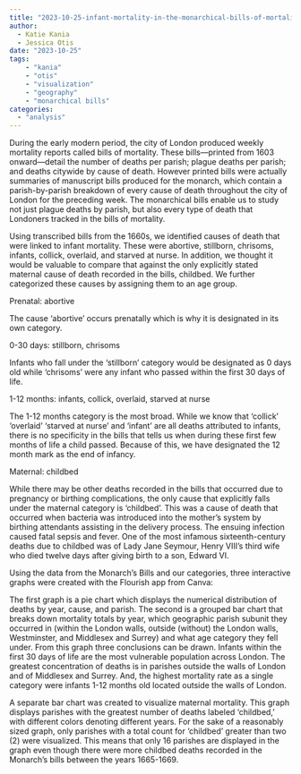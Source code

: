 ```yaml
---
title: "2023-10-25-infant-mortality-in-the-monarchical-bills-of-mortality-1665-1669"
author:
  - Katie Kania
  - Jessica Otis
date: "2023-10-25"
tags: 
    - "kania"
    - "otis"
    - "visualization"
    - "geography"
    - "monarchical bills"
categories: 
  - "analysis"
---
```


During the early modern period, the city of London produced weekly mortality reports called bills of mortality. These bills—printed from 1603 onward—detail the number of deaths per parish; plague deaths per parish; and deaths citywide by cause of death. However printed bills were actually summaries of manuscript bills produced for the monarch, which contain a parish-by-parish breakdown of every cause of death throughout the city of London for the preceding week. The monarchical bills enable us to study not just plague deaths by parish, but also every type of death that Londoners tracked in the bills of mortality.

Using transcribed bills from the 1660s, we identified causes of death that were linked to infant mortality. These were abortive, stillborn, chrisoms, infants, collick, overlaid, and starved at nurse. In addition, we thought it would be valuable to compare that against the only explicitly stated maternal cause of death recorded in the bills, childbed. We further categorized these causes by assigning them to an age group. 

Prenatal: abortive

The cause ‘abortive’ occurs prenatally which is why it is designated in its own category.

0-30 days: stillborn, chrisoms

Infants who fall under the ‘stillborn’ category would be designated as 0 days old while ‘chrisoms’ were any infant who passed within the first 30 days of life. 

1-12 months: infants, collick, overlaid, starved at nurse

The 1-12 months category is the most broad. While we know that ‘collick’ ‘overlaid’ ‘starved at nurse’ and ‘infant’ are all deaths attributed to infants, there is no specificity in the bills that tells us when during these first few months of life a child passed. Because of this, we have designated the 12 month mark as the end of infancy. 

Maternal: childbed

While there may be other deaths recorded in the bills that occurred due to pregnancy or birthing complications, the only cause that explicitly falls under the maternal category is ‘childbed’. This was a cause of death that occurred when bacteria was introduced into the mother’s system by birthing attendants assisting in the delivery process. The ensuing infection caused fatal sepsis and fever. One of the most infamous sixteenth-century deaths due to childbed was of Lady Jane Seymour, Henry VIII’s third wife who died twelve days after giving birth to a son, Edward VI. 

Using the data from the Monarch’s Bills and our categories, three interactive graphs were created with the Flourish app from Canva:

<div class="flourish-embed" data-src="story/2044060"><script src="https://public.flourish.studio/resources/embed.js"></script></div> 

The first graph is a pie chart which displays the numerical distribution of deaths by year, cause, and parish. The second is a grouped bar chart that breaks down mortality totals by year, which geographic parish subunit they occurred in (within the London walls, outside (without) the London walls, Westminster, and Middlesex and Surrey) and what age category they fell under. From this graph three conclusions can be drawn. Infants within the first 30 days of life are the most vulnerable population across London. The greatest concentration of deaths is in parishes outside the walls of London and of Middlesex and Surrey. And, the highest mortality rate as a single category were infants 1-12 months old located outside the walls of London. 

A separate bar chart was created to visualize maternal mortality. This graph displays parishes with the greatest number of deaths labeled ‘childbed,’ with different colors denoting different years. For the sake of a reasonably sized graph, only parishes with a total count for ‘childbed’ greater than two (2) were visualized. This means that only 16 parishes are displayed in the graph even though there were more childbed deaths recorded in the Monarch’s bills between the years 1665-1669.